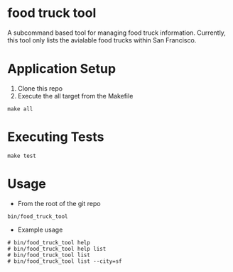 # food truck tool

A subcommand based tool for managing food truck information.  Currently, this tool only lists the
avialable food trucks within San Francisco.

# Application Setup

1. Clone this repo
2. Execute the all target from the Makefile
```
make all
```

# Executing Tests

```
make test
```

# Usage

* From the root of the git repo

```
bin/food_truck_tool
```

* Example usage

```
# bin/food_truck_tool help
# bin/food_truck_tool help list
# bin/food_truck_tool list
# bin/food_truck_tool list --city=sf
```
